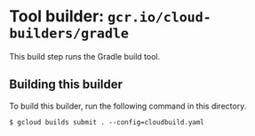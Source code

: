 # Tool builder: `gcr.io/cloud-builders/gradle`

This build step runs the Gradle build tool.

## Building this builder

To build this builder, run the following command in this directory.

    $ gcloud builds submit . --config=cloudbuild.yaml
